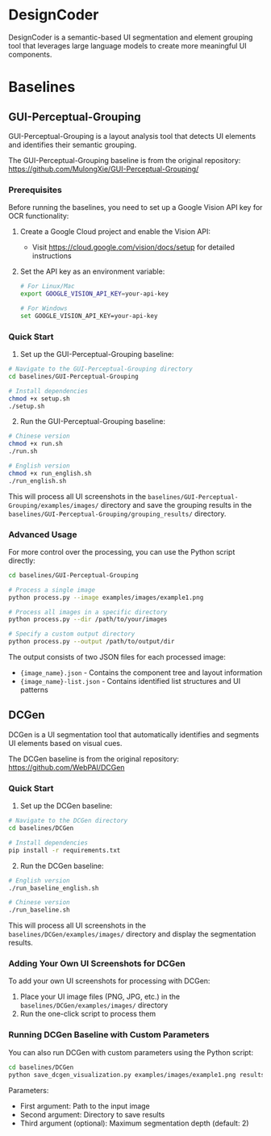# DesignCoder

DesignCoder is a semantic-based UI segmentation and element grouping tool that leverages large language models to create more meaningful UI components.


# Baselines

## GUI-Perceptual-Grouping

GUI-Perceptual-Grouping is a layout analysis tool that detects UI elements and identifies their semantic grouping.

The GUI-Perceptual-Grouping baseline is from the original repository: https://github.com/MulongXie/GUI-Perceptual-Grouping/

### Prerequisites

Before running the baselines, you need to set up a Google Vision API key for OCR functionality:

1. Create a Google Cloud project and enable the Vision API:
   - Visit https://cloud.google.com/vision/docs/setup for detailed instructions

2. Set the API key as an environment variable:
   ```bash
   # For Linux/Mac
   export GOOGLE_VISION_API_KEY=your-api-key
   
   # For Windows
   set GOOGLE_VISION_API_KEY=your-api-key
   ```

### Quick Start

1. Set up the GUI-Perceptual-Grouping baseline:

```bash
# Navigate to the GUI-Perceptual-Grouping directory
cd baselines/GUI-Perceptual-Grouping

# Install dependencies
chmod +x setup.sh
./setup.sh
```

2. Run the GUI-Perceptual-Grouping baseline:

```bash
# Chinese version
chmod +x run.sh
./run.sh

# English version
chmod +x run_english.sh
./run_english.sh
```

This will process all UI screenshots in the `baselines/GUI-Perceptual-Grouping/examples/images/` directory and save the grouping results in the `baselines/GUI-Perceptual-Grouping/grouping_results/` directory.

### Advanced Usage

For more control over the processing, you can use the Python script directly:

```bash
cd baselines/GUI-Perceptual-Grouping

# Process a single image
python process.py --image examples/images/example1.png

# Process all images in a specific directory
python process.py --dir /path/to/your/images

# Specify a custom output directory
python process.py --output /path/to/output/dir
```

The output consists of two JSON files for each processed image:
- `{image_name}.json` - Contains the component tree and layout information
- `{image_name}-list.json` - Contains identified list structures and UI patterns

## DCGen

DCGen is a UI segmentation tool that automatically identifies and segments UI elements based on visual cues.

The DCGen baseline is from the original repository: https://github.com/WebPAI/DCGen

### Quick Start 
1. Set up the DCGen baseline:

```bash
# Navigate to the DCGen directory
cd baselines/DCGen

# Install dependencies
pip install -r requirements.txt
```

2. Run the DCGen baseline:

```bash
# English version
./run_baseline_english.sh

# Chinese version
./run_baseline.sh
```

This will process all UI screenshots in the `baselines/DCGen/examples/images/` directory and display the segmentation results.

### Adding Your Own UI Screenshots for DCGen

To add your own UI screenshots for processing with DCGen:

1. Place your UI image files (PNG, JPG, etc.) in the `baselines/DCGen/examples/images/` directory
2. Run the one-click script to process them

### Running DCGen Baseline with Custom Parameters

You can also run DCGen with custom parameters using the Python script:

```bash
cd baselines/DCGen
python save_dcgen_visualization.py examples/images/example1.png results/ 3
```

Parameters:
- First argument: Path to the input image
- Second argument: Directory to save results
- Third argument (optional): Maximum segmentation depth (default: 2)

